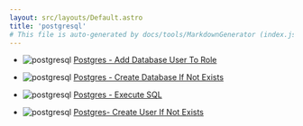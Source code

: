 ```yaml
---
layout: src/layouts/Default.astro
title: 'postgresql'
# This file is auto-generated by docs/tools/MarkdownGenerator (index.js)
---
```


<ul>

<li>

![postgresql](https://i.octopus.com/library/step-templates/postgresql.png) [Postgres - Add Database User To Role](/postgresql/postgres-add-database-user-to-role/)

</li>
        
<li>

![postgresql](https://i.octopus.com/library/step-templates/postgresql.png) [Postgres - Create Database If Not Exists](/postgresql/postgres-create-database-if-not-exists/)

</li>
        
<li>

![postgresql](https://i.octopus.com/library/step-templates/postgresql.png) [Postgres - Execute SQL](/postgresql/postgres-execute-sql/)

</li>
        
<li>

![postgresql](https://i.octopus.com/library/step-templates/postgresql.png) [Postgres- Create User If Not Exists](/postgresql/postgres--create-user-if-not-exists/)

</li>
        
</ul>
